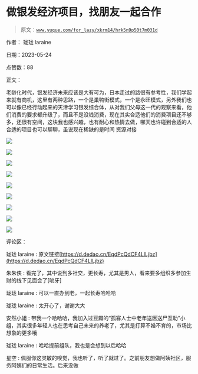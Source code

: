 # 做银发经济项目，找朋友一起合作

> 原文：[`www.yuque.com/for_lazy/xkrm14/hrk5n9p50t7m031d`](https://www.yuque.com/for_lazy/xkrm14/hrk5n9p50t7m031d)

作者： 珑珑 laraine

日期：2023-05-24

点赞数：88

正文：

老龄化时代，银发经济未来应该是大有可为，日本走过的路很有参考性，我们学起来就有商机，这里有两种思路，一个是巢鸭街模式，一个是永旺模式，另外我们也可以像已经行动起来的天津学习银发综合体，从对我们父母这一代的观察来看，他们消费的要求都升级了，而且不是没钱消费，现在其实合适他们的消费项目还不够多，还很有空间，这块我也感兴趣，也有耐心和热情去做，哪天也许碰到合适的人合适的项目也可以聊聊，虽说现在稀缺的是时间 资源对接

![](img/334f156af073e82fe82a57943af9a010.png)

![](img/b902d91eb8b96c084dbf2a299c143683.png)

![](img/f6cb704b6232f1a28e049cf423a4d9ca.png)

![](img/c2b0aea62cd2afd2bbd25eb998ab7b38.png)

![](img/865d8e9e58100ed4f80eac9e82a4a04d.png)

![](img/96e4efcbb3381e05fc06cd44cf2c6f8d.png)

![](img/0e6d51f11a352d9c13e1cbdb3eca5cb1.png)

![](img/07330a3203463e80da00133015cfb801.png)

![](img/0aa304a55a9518059b62122abf0c6544.png)

评论区：

珑珑 laraine : 原文链接[https://d.dedao.cn/EqdPcQdCF4LILjbz](https://d.dedao.cn/EqdPcQdCF4LILjbz)

朱朱侠 : 看完了，其中说到多社交，更长寿，尤其是男人，看来要多组织多参加生财的线下见面会了[呲牙]

珑珑 laraine : 可以一直办到老，一起长寿哈哈哈

珑珑 laraine : 太开心了，谢谢大大

安然小姐 : 带我一个哈哈哈，我加入过豆瓣的“孤寡人士中老年送医送尸互助”小组，其实很多年轻人也在思考自己未来的养老了，尤其是打算不婚不育的，市场比想象的更多哦

珑珑 laraine : 哈哈提前组队，我也是会想到以后哈哈

星空 : 佩服你这灵敏的嗅觉，我也听了，听了就过了。之前朋友想做阿姨社区，服务阿姨们的日常生活。后来没做

